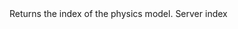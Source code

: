 <function name="CollideIndex" parent="physcollide" type="libraryfunc">
	<description>
		Returns the index of the physics model.
	</description>
	<realm>Server</realm>
	<args>
		<arg name="collide" type="CPhysCollide "></arg>
	</args>
	<rets>
		<ret name="" type="number">
			index
		</ret>
	</rets>
</function>